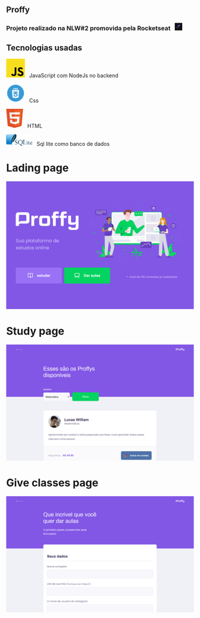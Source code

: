 ## Proffy 
### Projeto realizado na NLW#2 promovida pela Rocketseat &nbsp;  <img src="./public/images/readme/rocketseat.png" width="20"/> 

## Tecnologias usadas 

<img src="./public/images/readme/js.png" width="50px"/> &nbsp;&nbsp;JavaScript com NodeJs no backend

<img src="./public/images/readme/css.webp" width="50px"/> &nbsp;&nbsp;Css

<img src="./public/images/readme/html.png" width="45px"/> &nbsp;&nbsp;HTML

<img src="./public/images/readme/sql.png" width="70px"/> &nbsp; Sql lite como banco de dados


#                  Lading page
<img src="./public/images/readme/landing-page.png" width="700"/>

#                 Study page                            
<img src="./public/images/readme/study.png" width="700"/>

#                  Give classes page
<img src="./public/images/readme/give-classes.png" width="700"/>


 
